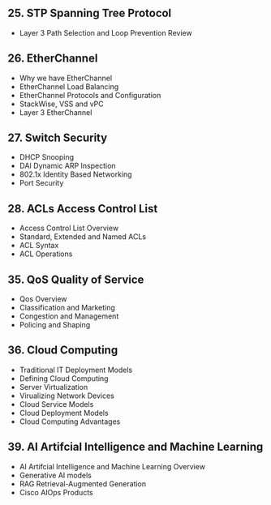 ## 25. STP Spanning Tree Protocol
-  Layer 3 Path Selection and Loop Prevention Review

## 26. EtherChannel
- Why we have EtherChannel
- EtherChannel Load Balancing
- EtherChannel Protocols and Configuration
- StackWise, VSS and vPC
- Layer 3 EtherChannel

## 27. Switch Security
- DHCP Snooping
- DAI Dynamic ARP Inspection
- 802.1x Identity Based Networking
- Port Security

## 28. ACLs Access Control List
- Access Control List Overview
- Standard, Extended and Named ACLs
- ACL Syntax
- ACL Operations

## 35. QoS Quality of Service
- Qos Overview
- Classification and Marketing
- Congestion and Management
- Policing and Shaping

## 36. Cloud Computing
- Traditional IT Deployment Models
- Defining Cloud Computing
- Server Virtualization
- Virualizing Network Devices
- Cloud Service Models
- Cloud Deployment Models
- Cloud Computing Advantages

## 39. AI Artifcial Intelligence and Machine Learning
- AI Artifcial Intelligence and Machine Learning Overview
- Generative AI models
- RAG Retrieval-Augmented Generation
- Cisco AIOps Products
